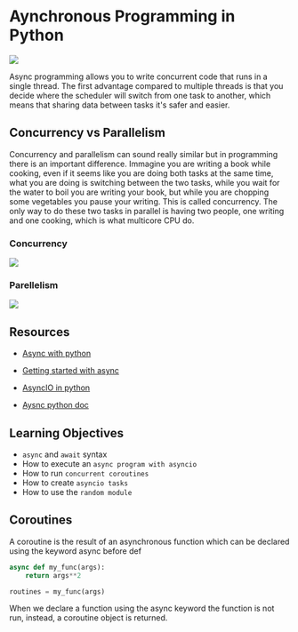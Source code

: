 # Aynchronous Programming in Python

![](https://realpython.com/cdn-cgi/image/width=960,format=auto/https://files.realpython.com/media/Understanding-Asynchronous-Programming-in-Python_Watermarked.4b590c7c03ea.jpg)

Async programming allows you to write concurrent code that runs in a single thread. The first advantage compared to multiple threads is that you decide where the scheduler will switch from one task to another, which means that sharing data between tasks it's safer and easier.

## Concurrency vs Parallelism

Concurrency and parallelism can sound really similar but in programming there is an important difference. Immagine you are writing a book while cooking, even if it seems like you are doing both tasks at the same time, what you are doing is switching between the two tasks, while you wait for the water to boil you are writing your book, but while you are chopping some vegetables you pause your writing. This is called concurrency. The only way to do these two tasks in parallel is having two people, one writing and one cooking, which is what multicore CPU do.
### Concurrency

![](https://res.cloudinary.com/practicaldev/image/fetch/s--d28fU0gK--/c_limit%2Cf_auto%2Cfl_progressive%2Cq_auto%2Cw_880/https://dev-to-uploads.s3.amazonaws.com/i/eduzmp4zt3898xz5dfia.jpeg)

### Parellelism

![](https://res.cloudinary.com/practicaldev/image/fetch/s--d28fU0gK--/c_limit%2Cf_auto%2Cfl_progressive%2Cq_auto%2Cw_880/https://dev-to-uploads.s3.amazonaws.com/i/eduzmp4zt3898xz5dfia.jpeg)

## Resources

- [Async with python](https://dev.to/welldone2094/async-programming-in-python-with-asyncio-12dl)

- [Getting started with async](https://realpython.com/python-async-features/)

- [AsyncIO in python](https://realpython.com/async-io-python/)

- [Aysnc python doc](https://docs.python.org/3/library/asyncio.html)

## Learning Objectives

- `async` and `await` syntax
- How to execute an `async program with asyncio`
- How to run `concurrent coroutines`
- How to create `asyncio tasks`
- How to use the `random module`

## Coroutines

A coroutine is the result of an asynchronous function which can be declared using the keyword async before def

```python
async def my_func(args):
    return args**2

routines = my_func(args)
```
When we declare a function using the async keyword the function is not run, instead, a coroutine object is returned.
